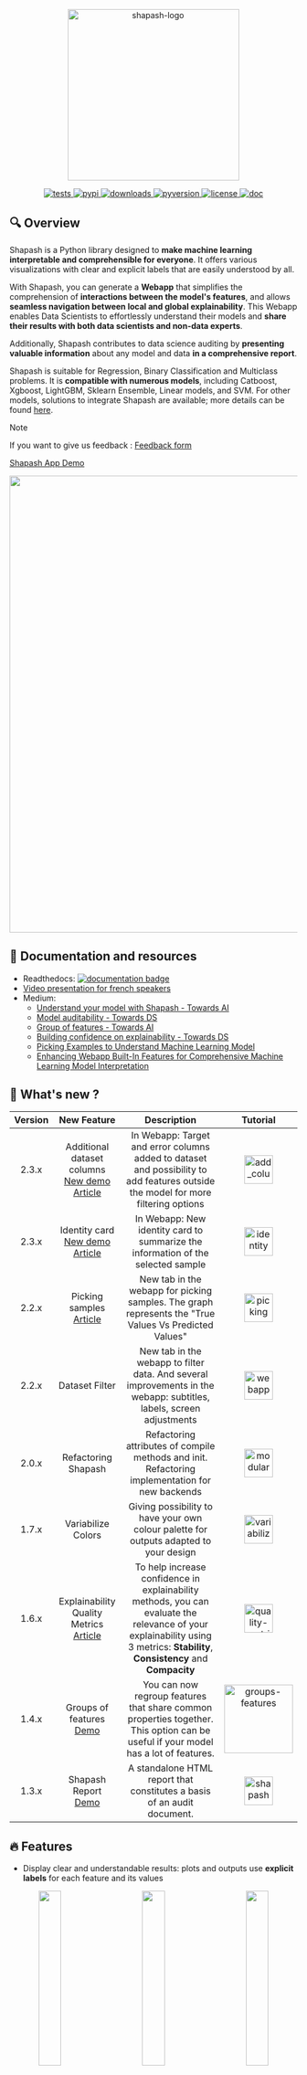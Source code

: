 <p align="center">
<img src="https://raw.githubusercontent.com/MAIF/shapash/master/docs/_static/shapash-resize.png" width="300" title="shapash-logo">
</p>


<p align="center">
  <!-- Tests -->
  <a href="https://github.com/MAIF/shapash/workflows/Build%20%26%20Test/badge.svg">
    <img src="https://github.com/MAIF/shapash/workflows/Build%20%26%20Test/badge.svg" alt="tests">
  </a>
  <!-- PyPi -->
  <a href="https://img.shields.io/pypi/v/shapash">
    <img src="https://img.shields.io/pypi/v/shapash" alt="pypi">
  </a>
  <!-- Downloads -->
  <a href="https://static.pepy.tech/personalized-badge/shapash?period=total&units=international_system&left_color=grey&right_color=orange&left_text=Downloads">
    <img src="https://static.pepy.tech/personalized-badge/shapash?period=total&units=international_system&left_color=grey&right_color=orange&left_text=Downloads" alt="downloads">
  </a>
  <!-- Python Version -->
  <a href="https://img.shields.io/pypi/pyversions/shapash">
    <img src="https://img.shields.io/pypi/pyversions/shapash" alt="pyversion">
  </a>
  <!-- License -->
  <a href="https://img.shields.io/pypi/l/shapash">
    <img src="https://img.shields.io/pypi/l/shapash" alt="license">
  </a>
  <!-- Doc -->
  <a href="https://shapash.readthedocs.io/en/latest/">
    <img src="https://readthedocs.org/projects/shapash/badge/?version=latest" alt="doc">
  </a>
</p>

## 🔍 Overview

Shapash is a Python library designed to **make machine learning interpretable and comprehensible for everyone**. It offers various visualizations with clear and explicit labels that are easily understood by all.

With Shapash, you can generate a **Webapp** that simplifies the comprehension of **interactions between the model's features**, and allows **seamless navigation between local and global explainability**. This Webapp enables Data Scientists to effortlessly understand their models and **share their results with both data scientists and non-data experts**.

Additionally, Shapash contributes to data science auditing by **presenting valuable information** about any model and data **in a comprehensive report**.

Shapash is suitable for Regression, Binary Classification and Multiclass problems. It is **compatible with numerous models**, including Catboost, Xgboost, LightGBM, Sklearn Ensemble, Linear models, and SVM. For other models, solutions to integrate Shapash are available; more details can be found [here](#how_shapash_works).

> [!NOTE]
> If you want to give us feedback : [Feedback form](https://framaforms.org/shapash-collecting-your-feedback-and-use-cases-1687456776)

[Shapash App Demo](https://shapash-demo.ossbymaif.fr/)

<p align="center">
  <img src="https://raw.githubusercontent.com/MAIF/shapash/master/docs/_static/shapash_global.gif" width="800">
</p>

## 🌱 Documentation and resources

- Readthedocs: [![documentation badge](https://readthedocs.org/projects/shapash/badge/?version=latest)](https://shapash.readthedocs.io/en/latest/)
- [Video presentation for french speakers](https://www.youtube.com/watch?v=r1R_A9B9apk)
- Medium:
  - [Understand your model with Shapash - Towards AI](https://pub.towardsai.net/shapash-making-ml-models-understandable-by-everyone-8f96ad469eb3)
  - [Model auditability - Towards DS](https://towardsdatascience.com/shapash-1-3-2-announcing-new-features-for-more-auditable-ai-64a6db71c919)
  - [Group of features - Towards AI](https://pub.towardsai.net/machine-learning-6011d5d9a444)
  - [Building confidence on explainability - Towards DS](https://towardsdatascience.com/building-confidence-on-explainability-methods-66b9ee575514)
  - [Picking Examples to Understand Machine Learning Model](https://www.kdnuggets.com/2022/11/picking-examples-understand-machine-learning-model.html)
  - [Enhancing Webapp Built-In Features for Comprehensive Machine Learning Model Interpretation](https://pub.towardsai.net/shapash-2-3-0-comprehensive-model-interpretation-40b50157c2fb)


## 🎉 What's new ?

| Version       | New Feature                                                                           | Description                                                                                                                            | Tutorial |
|:-------------:|:-------------------------------------------------------------------------------------:|:--------------------------------------------------------------------------------------------------------------------------------------:|:--------:|
| 2.3.x         |  Additional dataset columns <br> [New demo](https://shapash-demo.ossbymaif.fr/) <br> [Article](https://pub.towardsai.net/shapash-2-3-0-comprehensive-model-interpretation-40b50157c2fb)                                                                | In Webapp: Target and error columns added to dataset and possibility to add features outside the model for more filtering options            |  [<img src="https://raw.githubusercontent.com/MAIF/shapash/master/docs/_static/add_column_icon.png" width="50" title="add_column">](https://github.com/MAIF/shapash/blob/master/tutorial/generate_webapp/tuto-webapp01-additional-data.ipynb)
| 2.3.x         |  Identity card <br> [New demo](https://shapash-demo.ossbymaif.fr/) <br> [Article](https://pub.towardsai.net/shapash-2-3-0-comprehensive-model-interpretation-40b50157c2fb)                                                                  | In Webapp: New identity card to summarize the information of the selected sample                  |  [<img src="https://raw.githubusercontent.com/MAIF/shapash/master/docs/_static/identity_card.png" width="50" title="identity">](https://github.com/MAIF/shapash/blob/master/tutorial/generate_webapp/tuto-webapp01-additional-data.ipynb)
| 2.2.x         |  Picking samples <br> [Article](https://www.kdnuggets.com/2022/11/picking-examples-understand-machine-learning-model.html)                                                                | New tab in the webapp for picking samples. The graph represents the "True Values Vs Predicted Values"            |  [<img src="https://raw.githubusercontent.com/MAIF/shapash/master/docs/_static/picking.png" width="50" title="picking">](https://github.com/MAIF/shapash/blob/master/tutorial/plots_and_charts/tuto-plot06-prediction_plot.ipynb)
| 2.2.x         |  Dataset Filter <br>                                                              | New tab in the webapp to filter data. And several improvements in the webapp: subtitles, labels, screen adjustments                   |  [<img src="https://raw.githubusercontent.com/MAIF/shapash/master/docs/_static/webapp.png" width="50" title="webapp">](https://github.com/MAIF/shapash/blob/master/tutorial/tutorial01-Shapash-Overview-Launch-WebApp.ipynb)
| 2.0.x         |  Refactoring Shapash <br>                                                                   | Refactoring attributes of compile methods and init. Refactoring implementation for new backends                   |  [<img src="https://raw.githubusercontent.com/MAIF/shapash/master/docs/_static/modular.png" width="50" title="modular">](https://github.com/MAIF/shapash/blob/master/tutorial/explainer_and_backend/tuto-expl06-Shapash-custom-backend.ipynb)
| 1.7.x         |  Variabilize Colors <br>                                                                   | Giving possibility to have your own colour palette for outputs adapted to your design                   |  [<img src="https://raw.githubusercontent.com/MAIF/shapash/master/docs/_static/variabilize-colors.png" width="50" title="variabilize-colors">](https://github.com/MAIF/shapash/blob/master/tutorial/common/tuto-common02-colors.ipynb)
| 1.6.x         |  Explainability Quality Metrics <br> [Article](https://towardsdatascience.com/building-confidence-on-explainability-methods-66b9ee575514)                                                                   | To help increase confidence in explainability methods, you can evaluate the relevance of your explainability using 3 metrics: **Stability**, **Consistency** and **Compacity**                   |  [<img src="https://raw.githubusercontent.com/MAIF/shapash/master/docs/_static/quality-metrics.png" width="50" title="quality-metrics">](https://github.com/MAIF/shapash/blob/master/tutorial/explainability_quality/tuto-quality01-Builing-confidence-explainability.ipynb)
| 1.4.x         |  Groups of features <br> [Demo](https://shapash-demo2.ossbymaif.fr/)                  | You can now regroup features that share common properties together. <br>This option can be useful if your model has a lot of features. |  [<img src="https://raw.githubusercontent.com/MAIF/shapash/master/docs/_static/groups_features.gif" width="120" title="groups-features">](https://github.com/MAIF/shapash/blob/master/tutorial/common/tuto-common01-groups_of_features.ipynb)    |
| 1.3.x         |  Shapash Report <br> [Demo](https://shapash.readthedocs.io/en/latest/report.html)     | A standalone HTML report that constitutes a basis of an audit document.                                                                |  [<img src="https://raw.githubusercontent.com/MAIF/shapash/master/docs/_static/report-icon.png" width="50" title="shapash-report">](https://github.com/MAIF/shapash/blob/master/tutorial/generate_report/tuto-shapash-report01.ipynb)    |

## 🔥 Features

- Display clear and understandable results: plots and outputs use **explicit labels** for each feature and its values

<p align="center">
  <img align="left" src="https://github.com/MAIF/shapash/blob/master/docs/_static/shapash-grid-images-02.png?raw=true" width="28%"/>
  <img src="https://github.com/MAIF/shapash/blob/master/docs/_static/shapash-grid-images-06.png?raw=true" width="28%" />
  <img align="right" src="https://github.com/MAIF/shapash/blob/master/docs/_static/shapash-grid-images-04.png?raw=true" width="28%" />
</p>

<p align="center">
  <img align="left" src="https://github.com/MAIF/shapash/blob/master/docs/_static/shapash-grid-images-01.png?raw=true" width="28%" />
  <img src="https://github.com/MAIF/shapash/blob/master/docs/_static/shapash-resize.png?raw=true" width="18%" />
  <img align="right" src="https://github.com/MAIF/shapash/blob/master/docs/_static/shapash-grid-images-13.png?raw=true" width="28%" />
</p>

<p align="center">
  <img align="left" src="https://github.com/MAIF/shapash/blob/master/docs/_static/shapash-grid-images-12.png?raw=true" width="33%" />
  <img src="https://github.com/MAIF/shapash/blob/master/docs/_static/shapash-grid-images-03.png?raw=true" width="28%" />
  <img align="right" src="https://github.com/MAIF/shapash/blob/master/docs/_static/shapash-grid-images-10.png?raw=true" width="25%" />
</p>


- Allow Data Scientists to quickly understand their models using a **webapp** to easily navigate between global and local explainability, and understand how the different features contribute: [Live Demo Shapash-Monitor](https://shapash-demo.ossbymaif.fr/)

- **Summarize and export** local explanation
> **Shapash** provides concise and clear local explanations, It allows each user, enabling users of any Data background to understand a local prediction of a supervised model through a summarized and explicit explanation


- **Evaluate** the quality of your explainability with various metrics

- Effortlessly share and discuss results with non-Data users

- Select subsets for in-depth analysis of explainability by filtering based on explanatory and additional features, as well as correct or wrong predictions. [Picking Examples to Understand Machine Learning Model](https://www.kdnuggets.com/2022/11/picking-examples-understand-machine-learning-model.html)

- Deploy interpretability part of your project: From model training to deployment (API or Batch Mode)

- Contribute to the **auditability of your model** by generating a **standalone HTML report** of your projects. [Report Example](https://shapash.readthedocs.io/en/latest/report.html)
>We believe that this report will offer valuable support for auditing models and data, leading to improved AI governance.
Data Scientists can now provide anyone interested in their project with **a document that captures various aspects of their work as the foundation for an audit report**.
This document can be easily shared among teams (internal audit, DPO, risk, compliance...).

<p align="center">
  <img src="https://raw.githubusercontent.com/MAIF/shapash/master/docs/_static/shapash-report-demo.gif" width="800">
</p>

<a name="how_shapash_works"></a>
## ⚙️ How Shapash works
**Shapash** is an overlay package for libraries focused on model interpretability. It uses Shap or Lime backend
to compute contributions.
**Shapash** builds upon the various steps required to create a machine learning model, making the results more understandable.

<p align="center">
  <img src="https://raw.githubusercontent.com/MAIF/shapash/master/docs/_static/shapash-diagram.png" width="700" title="diagram">
</p>

**Shapash** is suitable for Regression, Binary Classification or Multiclass problem. <br />
It is compatible with numerous models: *Catboost*, *Xgboost*, *LightGBM*, *Sklearn Ensemble*, *Linear models*, *SVM*. <br />

If your model is not in the list of compatible models, it is possible to provide Shapash with local contributions calculated with shap or another method. [Here's](https://github.com/MAIF/shapash/blob/master/tutorial/explainer_and_backend/tuto-expl05-Shapash-using-Fasttreeshap.ipynb) an example of how to provide contributions to Shapash. An [issue](https://github.com/MAIF/shapash/issues/488) has been created to enhance this use case.

Shapash can use category-encoders object, sklearn ColumnTransformer or simply features dictionary. <br />
- Category_encoder: *OneHotEncoder*, *OrdinalEncoder*, *BaseNEncoder*, *BinaryEncoder*, *TargetEncoder*
- Sklearn ColumnTransformer: *OneHotEncoder*, *OrdinalEncoder*, *StandardScaler*, *QuantileTransformer*, *PowerTransformer*

## 🛠 Installation

Shapash is intended to work with Python versions 3.9 to 3.12. Installation can be done with pip:

```bash
pip install shapash
```

In order to generate the Shapash Report some extra requirements are needed.
You can install these using the following command :  
```bash
pip install shapash[report]
```

If you encounter **compatibility issues** you may check the corresponding section in the Shapash documentation [here](https://shapash.readthedocs.io/en/latest/installation-instructions/index.html).

## 🕐 Quickstart

The 4 steps to display results:

- Step 1: Declare SmartExplainer Object
  > There 1 mandatory parameter in compile method: Model
  > You can declare features dict here to specify the labels to display

```python
from shapash import SmartExplainer

xpl = SmartExplainer(
    model=regressor,
    features_dict=house_dict,  # Optional parameter
    preprocessing=encoder,  # Optional: compile step can use inverse_transform method
    postprocessing=postprocess,  # Optional: see tutorial postprocessing
)
```

- Step 2: Compile  Dataset, ...
  > There 1 mandatory parameter in compile method: Dataset

```python
xpl.compile(
    x=xtest,
    y_pred=y_pred,  # Optional: for your own prediction (by default: model.predict)
    y_target=yTest,  # Optional: allows to display True Values vs Predicted Values
    additional_data=xadditional,  # Optional: additional dataset of features for Webapp
    additional_features_dict=features_dict_additional,  # Optional: dict additional data
)
```  

- Step 3: Display output
  > There are several outputs and plots available. for example, you can launch the web app:

```python
app = xpl.run_app()
```

[Live Demo Shapash-Monitor](https://shapash-demo.ossbymaif.fr/)

- Step 4: Generate the Shapash Report
  > This step allows to generate a standalone html report of your project using the different splits
  of your dataset and also the metrics you used:

```python
xpl.generate_report(
    output_file="path/to/output/report.html",
    project_info_file="path/to/project_info.yml",
    x_train=xtrain,
    y_train=ytrain,
    y_test=ytest,
    title_story="House prices report",
    title_description="""This document is a data science report of the kaggle house prices tutorial project.
        It was generated using the Shapash library.""",
    metrics=[{"name": "MSE", "path": "sklearn.metrics.mean_squared_error"}],
)
```

[Report Example](https://shapash.readthedocs.io/en/latest/report.html)

- Step 5: From training to deployment : SmartPredictor Object
  > Shapash provides a SmartPredictor object to deploy the summary of local explanation for the operational needs.
  It is an object dedicated to deployment, lighter than SmartExplainer with additional consistency checks.
  SmartPredictor can be used with an API or in batch mode. It provides predictions, detailed or summarized local
  explainability using appropriate wording.

```python
predictor = xpl.to_smartpredictor()
```
See the tutorial part to know how to use the SmartPredictor object

## 📖  Tutorials
This github repository offers many tutorials to allow you to easily get started with Shapash.


<details><summary><b>Overview</b> </summary>

- [Launch the webapp with a concrete use case](tutorial/tutorial01-Shapash-Overview-Launch-WebApp.ipynb)
- [Jupyter Overviews - The main outputs and methods available with the SmartExplainer object](tutorial/tutorial02-Shapash-overview-in-Jupyter.ipynb)
- [Shapash in production: From model training to deployment (API or Batch Mode)](tutorial/tutorial03-Shapash-overview-model-in-production.ipynb)
- [Use groups of features](tutorial/common/tuto-common01-groups_of_features.ipynb)
- [Deploy local explainability in production with SmartPredictor](tutorial/predictor_to_production/tuto-smartpredictor-introduction-to-SmartPredictor.ipynb)

</details>

<details><summary><b>Charts and plots</b> </summary>

- [**Shapash** Features Importance](tutorial/plots_and_charts/tuto-plot03-features-importance.ipynb)
- [Contribution plot to understand how one feature affects a prediction](tutorial/plots_and_charts/tuto-plot02-contribution_plot.ipynb)
- [Summarize, display and export local contribution using filter and local_plot method](tutorial/plots_and_charts/tuto-plot01-local_plot-and-to_pandas.ipynb)
- [Contributions Comparing plot to understand why predictions on several individuals are different](tutorial/plots_and_charts/tuto-plot04-compare_plot.ipynb)
- [Visualize interactions between couple of variables](tutorial/plots_and_charts/tuto-plot05-interactions-plot.ipynb)
- [Display True Values Vs Predicted Values](tutorial/plots_and_charts/tuto-plot06-prediction_plot.ipynb)
- [Customize colors in Webapp, plots and report](tutorial/common/tuto-common02-colors.ipynb)

</details>

<details><summary><b>Different ways to use Encoders and Dictionaries</b> </summary>

- [Use Category_Encoder & inverse transformation](tutorial/use_encoders/tuto-encoder01-using-category_encoder.ipynb)
- [Use ColumnTransformers](tutorial/use_encoders/tuto-encoder02-using-columntransformer.ipynb)
- [Use Simple Python Dictionnaries](tutorial/use_encoders/tuto-encoder03-using-dict.ipynb)

</details>

<details><summary><b>Displaying data with postprocessing</b> </summary>

[Using postprocessing parameter in compile method](tutorial/postprocess/tuto-postprocess01.ipynb)

</details>

<details><summary><b>Using different backends</b> </summary>

- [Compute Shapley Contributions using **Shap**](tutorial/explainer_and_backend/tuto-expl01-Shapash-Viz-using-Shap-contributions.ipynb)
- [Use **Lime** to compute local explanation, Summarize-it with **Shapash**](tutorial/explainer_and_backend/tuto-expl02-Shapash-Viz-using-Lime-contributions.ipynb)
- [Compile faster Lime and consistency of contributions](tutorial/explainer_and_backend/tuto-expl04-Shapash-compute-Lime-faster.ipynb)
- [Use **FastTreeSHAP** or add contributions from another backend](tutorial/explainer_and_backend/tuto-expl05-Shapash-using-Fasttreeshap.ipynb)
- [Use Class Shapash Backend](tutorial/explainer_and_backend/tuto-expl06-Shapash-custom-backend.ipynb)

</details>

<details><summary><b>Evaluating the quality of your explainability</b> </summary>

- [Building confidence on explainability methods using **Stability**, **Consistency** and **Compacity** metrics](tutorial/explainability_quality/tuto-quality01-Builing-confidence-explainability.ipynb)

</details>

<details><summary><b>Generate a report of your project</b> </summary>

- [Generate a standalone HTML report of your project with generate_report](tutorial/generate_report/tuto-shapash-report01.ipynb)

</details>

<details><summary><b>Analysing your model via Shapash WebApp</b> </summary>

- [Add features outside of the model for more exploration options](tutorial/generate_webapp/tuto-webapp01-additional-data.ipynb)

</details>

## 🤝 Contributors

<div align="left">
  <div style="display: flex; align-items: flex-start;">
    <a href="https://maif.github.io/projets.html" >
      <img align=middle src="https://github.com/MAIF/shapash/blob/master/docs/_static/logo_maif.png" width="18%"/>
    </a>
    <a href="https://www.quantmetry.com/" >
      <img align=middle src="https://github.com/MAIF/shapash/blob/master/docs/_static/logo_quantmetry.png" width="18%"/>
    </a>
    <img align=middle src="https://github.com/MAIF/shapash/blob/master/docs/_static/logo_societe_generale.png" width="18%" />
    <img align=middle src="https://github.com/MAIF/shapash/blob/master/docs/_static/logo_groupe_vyv.png" width="18%" />
    <a href="https://www.sixfoissept.com/en/" >
      <img align=middle src="https://github.com/MAIF/shapash/blob/master/docs/_static/logo_SixfoisSept.png" width="18%"/>
    </a>
  </div>
</div>


## 🏆 Awards

<a href="https://raw.githubusercontent.com/MAIF/shapash/master/docs/_static/awards-argus-or.png">
  <img align="left" src="https://raw.githubusercontent.com/MAIF/shapash/master/docs/_static/awards-argus-or.png" width="180" />
</a>

<a href="https://www.kdnuggets.com/2021/04/shapash-machine-learning-models-understandable.html">
  <img src="https://www.kdnuggets.com/images/tkb-2104-g.png?raw=true" width="65" />
</a>
